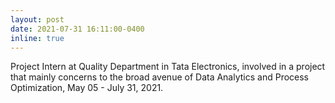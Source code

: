 ```yaml
---
layout: post
date: 2021-07-31 16:11:00-0400
inline: true
---
```


Project Intern at Quality Department in Tata Electronics, involved in a project that mainly concerns to the broad avenue of Data Analytics and Process Optimization, May 05 - July 31, 2021.
